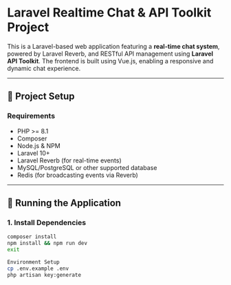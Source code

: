 # Laravel Realtime Chat & API Toolkit Project

This is a Laravel-based web application featuring a **real-time chat system**, powered by Laravel Reverb, and RESTful API management using **Laravel API Toolkit**. The frontend is built using Vue.js, enabling a responsive and dynamic chat experience.

---

## 🔧 Project Setup

### Requirements

- PHP >= 8.1
- Composer
- Node.js & NPM
- Laravel 10+
- Laravel Reverb (for real-time events)
- MySQL/PostgreSQL or other supported database
- Redis (for broadcasting events via Reverb)

---

## 🚀 Running the Application

### 1. Install Dependencies

```bash
composer install
npm install && npm run dev
exit

Environment Setup
cp .env.example .env
php artisan key:generate

